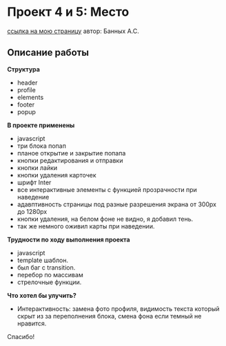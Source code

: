 # Проект 4 и 5: Место
[ссылка на мою страницу](https://interind.github.io/mesto/index.html) автор: Банных А.С.

## Описание работы

**Структура**

* header
* profile
* elements
* footer
* popup

**В проекте применены**
* javascript
* три блока попап
* планое открытие и закрытие попапа
* кнопки редактирования и отправки
* кнопки лайки
* кнопки удаления карточек
* шрифт Inter
* все интерактивные элементы с функцией прозрачности при наведение
* адавптивность страницы под разные разрешения экрана от 300px до 1280px
* кнопки удаления, на белом фоне не видно, я добавил тень.
* так же немного оживил карты при наведении. 

**Трудности по ходу выполнения проекта**
* javascript
* template шаблон.
* был баг с transition.
* перебор по массивам
* стрелочные функции.

**Что хотел бы улучить?**
* Интерактивность:  замена фото профиля, видимость текста который скрыт из за переполнения блока, смена фона если темный не нравится.

Спасибо!
